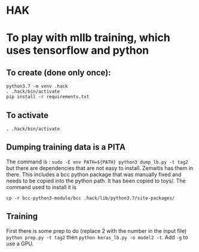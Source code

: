 # HAK




# To play with mllb training, which uses tensorflow and python


## To create (done only once):

```
python3.7 -m venv .hack
. .hack/bin/activate
pip install -r requirements.txt
```

## To activate
`. .hack/bin/activate`


## Dumping training data is a PITA

The command is :
`sudo -E env PATH=${PATH} python3 dump_lb.py -t tag2`
but there are dependencies that are not easy to install. Zemaitis has them in there.
This includes a bcc python package that was manually fixed and needs to be copied into
the python path. It has been copied to toys/. The command used to install it is

`cp -r bcc-python3-module/bcc .hack/lib/python3.7/site-packages/`

## Training

First there is some prep to do (replace 2 with the number in the input file)
`python prep.py -t tag2`
then
`python keras_lb.py -o model2 -t`.
Add `-g` to use a GPU.